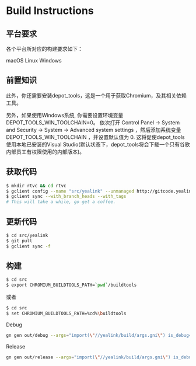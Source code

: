 # Build Instructions

## 平台要求

各个平台所对应的构建要求如下：

macOS
Linux
Windows

## 前置知识

此外，你还需要安装depot_tools，这是一个用于获取Chromium，及其相关依赖工具。

另外，如果使用Windows系统, 你需要设置环境变量DEPOT_TOOLS_WIN_TOOLCHAIN=0。 依次打开 Control Panel → System and Security → System → Advanced system settings ，然后添加系统变量 DEPOT_TOOLS_WIN_TOOLCHAIN ，并设置默认值为 0. 这将促使depot_tools 使用本地已安装的Visual Studio(默认状态下，depot_tools将会下载一个只有谷歌内部员工有权限使用的内部版本)。

## 获取代码

```sh
$ mkdir rtvc && cd rtvc
$ gclient config --name "src/yealink" --unmanaged http://gitcode.yealink.com/server/client/web_app/crokit.git
$ gclient sync --with_branch_heads --with_tags
# This will take a while, go get a coffee.
```

## 更新代码

```sh
$ cd src/yealink
$ git pull
$ gclient sync -f
```

## 构建

```sh
$ cd src
$ export CHROMIUM_BUILDTOOLS_PATH=`pwd`/buildtools
```

或者

```sh
$ cd src
$ set CHROMIUM_BUILDTOOLS_PATH=%cd%\buildtools
```

Debug

```sh
gn gen out/debug --args="import(\"//yealink/build/args.gni\") is_debug=true"
```

Release

```sh
gn gen out/release --args="import(\"//yealink/build/args.gni\") is_debug=false"
```
